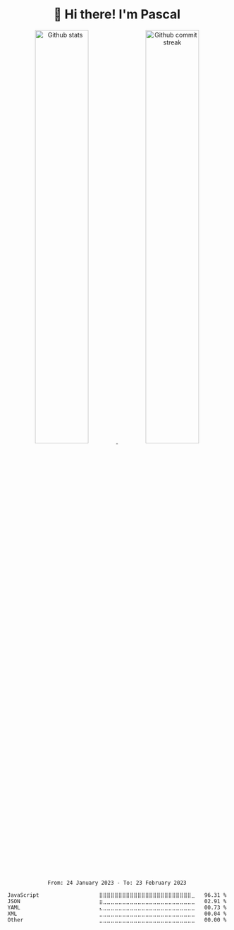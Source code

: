 <h1 align="center">👋 Hi there! I'm Pascal</h1>


<div align="center" style="text-align:center">
    <a href="#">
        <img width="49%" src="https://github-readme-stats.vercel.app/api?username=pascal13ch&theme=dark&count_private=true&show_icons=true&#41;"
            alt="Github stats">
    </a>
    <a href="#">
        <img width="49%" src="https://github-readme-streak-stats.herokuapp.com/?user=pascal13ch&theme=dark&count_private=true"
            alt="Github commit streak">
    </a>
    
<!--START_SECTION:waka-->

```text
From: 24 January 2023 - To: 23 February 2023

JavaScript                   ⣿⣿⣿⣿⣿⣿⣿⣿⣿⣿⣿⣿⣿⣿⣿⣿⣿⣿⣿⣿⣿⣿⣿⣿⣀   96.31 %
JSON                         ⣶⣀⣀⣀⣀⣀⣀⣀⣀⣀⣀⣀⣀⣀⣀⣀⣀⣀⣀⣀⣀⣀⣀⣀⣀   02.91 %
YAML                         ⣄⣀⣀⣀⣀⣀⣀⣀⣀⣀⣀⣀⣀⣀⣀⣀⣀⣀⣀⣀⣀⣀⣀⣀⣀   00.73 %
XML                          ⣀⣀⣀⣀⣀⣀⣀⣀⣀⣀⣀⣀⣀⣀⣀⣀⣀⣀⣀⣀⣀⣀⣀⣀⣀   00.04 %
Other                        ⣀⣀⣀⣀⣀⣀⣀⣀⣀⣀⣀⣀⣀⣀⣀⣀⣀⣀⣀⣀⣀⣀⣀⣀⣀   00.00 %
```

<!--END_SECTION:waka-->
    
</div>



